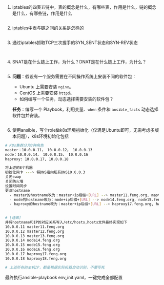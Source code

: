 1. iptables的四表五链中，表的概念是什么，有哪些表，作用是什么，链的概念是什么，有哪些链，作用是什么

```bash

```



2. iptables中表与链之间的关系是怎样的

```bash

```





3. 通过iptables抓取TCP三次握手的SYN_SENT状态和SYN-REV状态

```bash
	
```







4. SNAT是在什么链上工作，为什么？DNAT是在什么链上工作，为什么？

```bash

```





5. **问题**：假设有一个服务需要在不同操作系统上安装不同的软件包：

   - Ubuntu 上需要安装 `nginx`。
   - CentOS 上需要安装 `httpd`。
   - 如何编写一个任务，动态选择需要安装的软件包？

   **任务**：编写一个 Playbook，利用变量、`when` 条件和 `ansible_facts` 动态选择软件包并安装。

   ```yaml
   
   ```
   
   



6. 使用ansible，写个role做k8s环境初始化（仅满足Ubuntu即可，无需考虑多版本问题），k8s环境初始化包括

```bash
# K8s集群分为3种角色
master：10.0.0.11， 10.0.0.12， 10.0.0.13
node：10.0.0.14， 10.0.0.15， 10.0.0.16
haproxy: 10.0.0.17, 10.0.0.18

将上述的8个机器
初始化网卡 ---> 将DNS指向私有DNS10.0.0.3
关闭swap
关闭防火墙
设置时间同步
更改hostname
  - master的hostname改为：master+ip后缀+[URL] --> master11.feng.org, master12.feng.org, master13.feng.org
  - node的hostname改为：node+ip后缀+[URL] --> node14.feng.org, node15.feng.org, node16.feng.org
  - haproxy的hostname改为：master+ip后缀+[URL] --> haproxy17.feng.org, haproxy18.feng.org
  
  
# [选做]  
并将hostname和IP的对应关系写入/etc/hosts,hosts文件最终实现如下
10.0.0.11 master11.feng.org
10.0.0.12 master12.feng.org
10.0.0.13 master13.feng.org
10.0.0.14 node14.feng.org
10.0.0.15 node15.feng.org
10.0.0.16 node16.feng.org
10.0.0.17 haproxy17.feng.org
10.0.0.18 haproxy18.feng.org

# 上述所有的主机IP，都是根据实际机器自动识别，不要写死
```

最终执行ansible-playbook env_init.yaml，一键完成全部配置

```yaml

```

